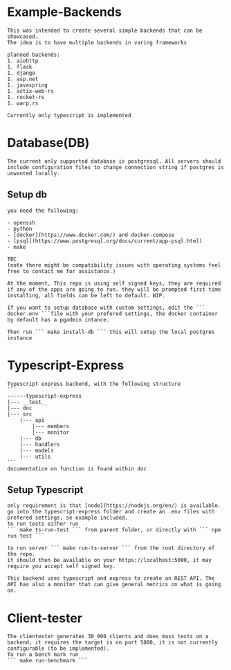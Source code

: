 # Example-Backends
    This was intended to create several simple backends that can be showcased.
    The idea is to have multiple backends in varing frameworks

    planned backends:
    1. aiohttp
    1. flask
    1. django
    1. asp.net
    1. javaspring
    1. actix-web-rs
    1. rocket-rs
    1. warp.rs

    Currently only typescript is implemented
# Database(DB)
    The current only supported database is postgresql. All servers should include configuration files to change connection string if postgres is unwanted locally.
## Setup db
    you need the following:
    
    - openssh
    - python
    - [docker](https://www.docker.com/) and docker-compose
    - [psql](https://www.postgresql.org/docs/current/app-psql.html)
    - make

    TBC
    (note there might be compatibility issues with operating systems feel free to contact me for assistance.)

    At the moment, This repo is using self signed keys, they are required if any of the apps are going to run. they will be prompted first time installing, all fields can be left to default. WIP.

    If you want to setup database with custom settings, edit the ``` docker.env ```file with your prefered settings, the docker container by default has a pgadmin intance.

    Then run ``` make install-db ``` this will setup the local postgres instance


# Typescript-Express
    Typescript express backend, with the following structure
    ```
    ------typescript-express
    |--- __test__
    |--- doc
    |--- src
        |--- api
            |--- members
            |--- monitor
        |--- db
        |--- handlers
        |--- models
        |--- utils
    ```
    documentation on function is found within doc
## Setup Typescript
    only requirement is that [node](https://nodejs.org/en/) is available.
    go into the typescript-express folder and create an .env files with prefered settings, se example included. 
    to run tests either run 
    ``` make ts-run-test ``` from parent folder, or directly with ``` npm run test ```
    
    to run server ``` make run-ts-server ``` from the root directory of the repo.
    it should then be available on your https://localhost:5000, it may require you accept self signed key.

    This backend uses typescript and express to create an REST API. The API has also a monitor that can give general metrics on what is going on.

# Client-tester
    The clientester generates 30_000 clients and does mass tests on a backend, it requires the target is on port 5000, it is not currently configurable (to be implemented).
    To run a bench mark run 
    ``` make run-benchmark ```


